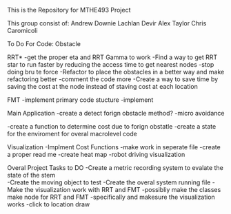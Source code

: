 This is the Repository for MTHE493 Project

This group consist of:
Andrew Downie
Lachlan Devir 
Alex Taylor
Chris Caromicoli

To Do For Code:
Obstacle

RRT* 
-get the proper eta and RRT Gamma to work
-Find a way to get RRT star to run faster by reducing the access time to get nearest nodes
	-stop doing bru	te force
-Refactor to place the obstacles in a better way and make refactoring better
-comment the code more
-Create a way to save time by saving the cost at the node instead of staving cost at each location

FMT 
-implement primary code stucture
-implement

Main Application
-create a detect forign obstacle method?
-micro avoidance

-create a function to determine cost due to forign obstatle
-create a state for the enviroment for overal macrolevel code

Visualization
-Implment Cost Functions
-make work in seperate file
-create a proper read me
-create heat map
-robot driving visualization


Overal Project Tasks to DO
-Create a metric recording system to evalate the state of the stem	
-Create the moving object to test
-Create the overal system running file
-Make the visualization work with RRT and FMT
-possibliy make the classes make node for RRT and FMT -specifically and makesure the visualization works 
-click to location draw